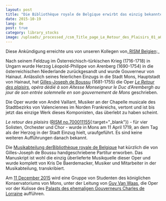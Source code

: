 ```yaml
---
layout: post
title: "Die Bibliothèque royale de Belgique erwirbt das einzig bekannte Manuskript von Le Retour des plaisirs (1719) von André Vaillant"
date: 2015-10-19
lang: de
post: true
category: library_stocks
image: /uploads/_processed_/csm_Title_page_Le_Retour_des_Plaisirs_01_a038314b5b.jpg
---
```



Diese Ankündigung erreichte uns von unseren Kollegen von_[RISM Belgien](/de/workgroups/belgium-rism-belgium.html "Opens internal link in current window"):_



Nach seinem Feldzug im Österreichisch-türkischen Krieg (1716-1718) in Ungarn wurde Herzog Léopold-Philippe von Arenberg (1690-1754) in die österreichischen Niederlande zurückgesandt und wurde Gouverneur von Hainaut. Anlässlich seines feierlichen Einzugs in die Stadt Mons, Hauptstadt von Hainaut, hat [Gilles-Joseph de Boussu](http://www.hainautterremusicale.com/hommes/boussu-gilles-joseph-f460.html) (1681-1755) die Oper [_Le Retour des plaisirs_](http://www.hainautterremusicale.com/oeuvres/retour-plaisirs-f11.html), _opéra dédié à son Altesse_ _Monseigneur le Duc d’Arembergh_ _au jour de son entrée solemnelle en son gouvernement de Mons_ geschrieben.

Die Oper wurde von André Vaillant, Musiker an der Chapelle musicale des Stadtbezirks von Valenciennes im Norden Frankreichs, vertont und ist bis jetzt das einzige Werk dieses Komponisten, das überlebt zu haben scheint.

_Le retour des plaisirs_ ([RISM no.700011155](https://opac.rism.info/search?id=700011155){:target="_blank"}) _-_ für vier Solisten, Orchester und Chor - wurde in Mons am 11 April 1719, an dem Tag als der Herzog in der Stadt Einzug hielt, uraufgeführt. Es sind keine weiteren Aufführungen danach bekannt.

Die [Musikabteilung der](http://www.kbr.be/collections/musique/musique_fr.html)[Bibliothèque royale de Belgique](http://www.kbr.be/collections/musique/musique_fr.html) hat kürzlich die von Gilles-Joseph de Boussu handgeschriebene Partitur erworben. Das Manuskript ist wohl die einzig überlieferte Musikquelle dieser Oper und wurde komplett von Kris De Baerdemacker, Musiker und Mitarbeiter in der Musikabteilung, transkribiert.



Am [11 December 2015](http://www.kbr.be/actualites/concerts/programme/11_12_fr.html) wird eine Gruppe von Studenten des königlichen Konservatoriums von Mons, unter der Leitung von [Guy Van Waas](http://cavema.be/en/agremens/director), die Oper vor der Kulisse des [Palasts des ehemaligen Gouverneurs Charles de Lorraine](http://www.kbr.be/actualites/palace/palace_pres_fr.html) aufführen.



<script type="text/javascript">var switchTo5x=true;</script><script type="text/javascript" src="http://w.sharethis.com/button/buttons.js"></script><script type="text/javascript">stLight.options({publisher: "9b601438-1ce1-49d8-bfd7-9cff5df54c17", doNotHash: false, doNotCopy: false, hashAddressBar: false});</script>